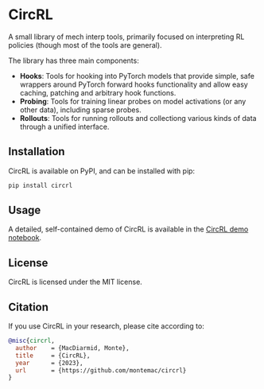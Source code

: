 # CircRL

A small library of mech interp tools, primarily focused on
interpreting RL policies (though most of the tools are general).

The library has three main components:
- **Hooks**: Tools for hooking into PyTorch models that provide
  simple, safe wrappers around PyTorch forward hooks
  functionality and allow easy caching, patching and arbitrary hook
  functions.
- **Probing**: Tools for training linear probes on model activations
  (or any other data), including sparse probes.
- **Rollouts**: Tools for running rollouts and collectiong various
  kinds of data through a unified interface.

## Installation

CircRL is available on PyPI, and can be installed with pip:

```bash
pip install circrl
```

## Usage

A detailed, self-contained demo of CircRL is available in the
[CircRL demo notebook](demo.ipynb).

## License

CircRL is licensed under the MIT license.

## Citation

If you use CircRL in your research, please cite according to:

```bibtex
@misc{circrl,
  author    = {MacDiarmid, Monte},
  title     = {CircRL},
  year      = {2023},
  url       = {https://github.com/montemac/circrl}
}
```
